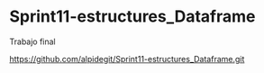 # Sprint11-estructures_Dataframe
Trabajo final


https://github.com/alpidegit/Sprint11-estructures_Dataframe.git
